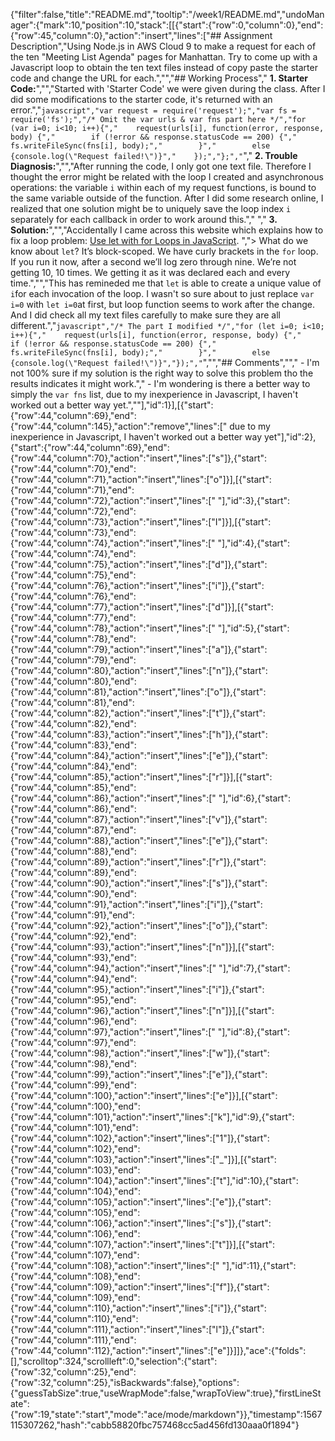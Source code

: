 {"filter":false,"title":"README.md","tooltip":"/week1/README.md","undoManager":{"mark":10,"position":10,"stack":[[{"start":{"row":0,"column":0},"end":{"row":45,"column":0},"action":"insert","lines":["## Assignment Description","Using Node.js in AWS Cloud 9 to make a request for each of the ten \"Meeting List Agenda\" pages for Manhattan. Try to come up with a Javascript loop to obtain the ten text files instead of copy paste the starter code and change the URL for each.","","## Working Process"," **1. Starter Code:**","","Started with 'Starter Code' we were given during the class. After I did some modifications to the starter code, it's returned with an error.","```javascript","var request = require('request');","var fs = require('fs');","/* Omit the var urls & var fns part here */","for (var i=0; i<10; i++){","    request(urls[i], function(error, response, body) {","        if (!error && response.statusCode == 200) {","            fs.writeFileSync(fns[i], body);","        }","        else {console.log(\"Request failed!\")}","    });","};","```"," **2. Trouble Diagnosis:**","","After running the code, I only got one text file. Therefore I thought the error might be related with the loop I created and asynchronous operations: the variable `i` within each of my request functions, is bound to the same variable outside of the function. After I did some research online, I realized that one solution might be to uniquely save the loop index `i` separately for each callback in order to work around this."," "," **3. Solution:**","","Accidentally I came across this website which explains how to fix a loop problem: [Use let with for Loops in JavaScript](https://wesbos.com/for-of-es6/). ","> What do we know about `let`? It’s block-scoped. We have curly brackets in the `for` loop. If you run it now, after a second we’ll log zero through nine. We’re not getting 10, 10 times. We getting it as it was declared each and every time.","","This has remineded me that `let` is able to create a unique value of `i`for each invocation of the loop. I wasn't so sure about to just replace `var i=0` with `let i=0`at first, but loop function seems to work after the change. And I did check all my text files carefully to make sure they are all different.","```javascript","/* The part I modified */","for (let i=0; i<10; i++){","    request(urls[i], function(error, response, body) {","        if (!error && response.statusCode == 200) {","            fs.writeFileSync(fns[i], body);","        }","        else {console.log(\"Request failed!\")}","});","```","","## Comments",""," - I'm not 100% sure if my solution is the right way to solve this problem tho the results indicates it might work."," - I'm wondering is there a better way to simply the `var fns` list,  due to my inexperience in Javascript, I haven't worked out a better way yet.",""],"id":1}],[{"start":{"row":44,"column":69},"end":{"row":44,"column":145},"action":"remove","lines":[" due to my inexperience in Javascript, I haven't worked out a better way yet"],"id":2},{"start":{"row":44,"column":69},"end":{"row":44,"column":70},"action":"insert","lines":["s"]},{"start":{"row":44,"column":70},"end":{"row":44,"column":71},"action":"insert","lines":["o"]}],[{"start":{"row":44,"column":71},"end":{"row":44,"column":72},"action":"insert","lines":[" "],"id":3},{"start":{"row":44,"column":72},"end":{"row":44,"column":73},"action":"insert","lines":["I"]}],[{"start":{"row":44,"column":73},"end":{"row":44,"column":74},"action":"insert","lines":[" "],"id":4},{"start":{"row":44,"column":74},"end":{"row":44,"column":75},"action":"insert","lines":["d"]},{"start":{"row":44,"column":75},"end":{"row":44,"column":76},"action":"insert","lines":["i"]},{"start":{"row":44,"column":76},"end":{"row":44,"column":77},"action":"insert","lines":["d"]}],[{"start":{"row":44,"column":77},"end":{"row":44,"column":78},"action":"insert","lines":[" "],"id":5},{"start":{"row":44,"column":78},"end":{"row":44,"column":79},"action":"insert","lines":["a"]},{"start":{"row":44,"column":79},"end":{"row":44,"column":80},"action":"insert","lines":["n"]},{"start":{"row":44,"column":80},"end":{"row":44,"column":81},"action":"insert","lines":["o"]},{"start":{"row":44,"column":81},"end":{"row":44,"column":82},"action":"insert","lines":["t"]},{"start":{"row":44,"column":82},"end":{"row":44,"column":83},"action":"insert","lines":["h"]},{"start":{"row":44,"column":83},"end":{"row":44,"column":84},"action":"insert","lines":["e"]},{"start":{"row":44,"column":84},"end":{"row":44,"column":85},"action":"insert","lines":["r"]}],[{"start":{"row":44,"column":85},"end":{"row":44,"column":86},"action":"insert","lines":[" "],"id":6},{"start":{"row":44,"column":86},"end":{"row":44,"column":87},"action":"insert","lines":["v"]},{"start":{"row":44,"column":87},"end":{"row":44,"column":88},"action":"insert","lines":["e"]},{"start":{"row":44,"column":88},"end":{"row":44,"column":89},"action":"insert","lines":["r"]},{"start":{"row":44,"column":89},"end":{"row":44,"column":90},"action":"insert","lines":["s"]},{"start":{"row":44,"column":90},"end":{"row":44,"column":91},"action":"insert","lines":["i"]},{"start":{"row":44,"column":91},"end":{"row":44,"column":92},"action":"insert","lines":["o"]},{"start":{"row":44,"column":92},"end":{"row":44,"column":93},"action":"insert","lines":["n"]}],[{"start":{"row":44,"column":93},"end":{"row":44,"column":94},"action":"insert","lines":[" "],"id":7},{"start":{"row":44,"column":94},"end":{"row":44,"column":95},"action":"insert","lines":["i"]},{"start":{"row":44,"column":95},"end":{"row":44,"column":96},"action":"insert","lines":["n"]}],[{"start":{"row":44,"column":96},"end":{"row":44,"column":97},"action":"insert","lines":[" "],"id":8},{"start":{"row":44,"column":97},"end":{"row":44,"column":98},"action":"insert","lines":["w"]},{"start":{"row":44,"column":98},"end":{"row":44,"column":99},"action":"insert","lines":["e"]},{"start":{"row":44,"column":99},"end":{"row":44,"column":100},"action":"insert","lines":["e"]}],[{"start":{"row":44,"column":100},"end":{"row":44,"column":101},"action":"insert","lines":["k"],"id":9},{"start":{"row":44,"column":101},"end":{"row":44,"column":102},"action":"insert","lines":["1"]},{"start":{"row":44,"column":102},"end":{"row":44,"column":103},"action":"insert","lines":["_"]}],[{"start":{"row":44,"column":103},"end":{"row":44,"column":104},"action":"insert","lines":["t"],"id":10},{"start":{"row":44,"column":104},"end":{"row":44,"column":105},"action":"insert","lines":["e"]},{"start":{"row":44,"column":105},"end":{"row":44,"column":106},"action":"insert","lines":["s"]},{"start":{"row":44,"column":106},"end":{"row":44,"column":107},"action":"insert","lines":["t"]}],[{"start":{"row":44,"column":107},"end":{"row":44,"column":108},"action":"insert","lines":[" "],"id":11},{"start":{"row":44,"column":108},"end":{"row":44,"column":109},"action":"insert","lines":["f"]},{"start":{"row":44,"column":109},"end":{"row":44,"column":110},"action":"insert","lines":["i"]},{"start":{"row":44,"column":110},"end":{"row":44,"column":111},"action":"insert","lines":["l"]},{"start":{"row":44,"column":111},"end":{"row":44,"column":112},"action":"insert","lines":["e"]}]]},"ace":{"folds":[],"scrolltop":324,"scrollleft":0,"selection":{"start":{"row":32,"column":25},"end":{"row":32,"column":25},"isBackwards":false},"options":{"guessTabSize":true,"useWrapMode":false,"wrapToView":true},"firstLineState":{"row":19,"state":"start","mode":"ace/mode/markdown"}},"timestamp":1567115307262,"hash":"cabb58820fbc757468cc5ad456fd130aaa0f1894"}